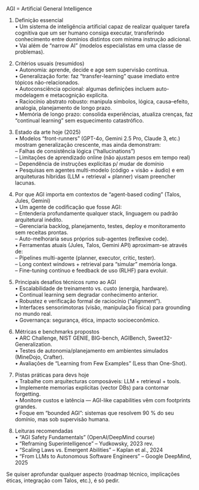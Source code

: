 AGI = Artificial General Intelligence  

1. Definição essencial  
   • Um sistema de inteligência artificial capaz de realizar qualquer tarefa cognitiva que um ser humano consiga executar, transferindo conhecimento entre domínios distintos com mínima instrução adicional.  
   • Vai além de “narrow AI” (modelos especialistas em uma classe de problemas).  

2. Critérios usuais (resumidos)  
   • Autonomia: aprende, decide e age sem supervisão contínua.  
   • Generalização forte: faz “transfer-learning” quase imediato entre tópicos não-relacionados.  
   • Autoconsciência opcional: algumas definições incluem auto-modelagem e metacognição explícita.  
   • Raciocínio abstrato robusto: manipula símbolos, lógica, causa–efeito, analogia, planejamento de longo prazo.  
   • Memória de longo prazo: consolida experiências, atualiza crenças, faz “continual learning” sem esquecimento catastrófico.  

3. Estado da arte hoje (2025)  
   • Modelos “front-runners” (GPT-4o, Gemini 2.5 Pro, Claude 3, etc.) mostram generalização crescente, mas ainda demonstram:  
     – Falhas de consistência lógica (“hallucinations”)  
     – Limitações de aprendizado online (não ajustam pesos em tempo real)  
     – Dependência de instruções explícitas p/ mudar de domínio  
   • Pesquisas em agentes multi-modelo (código + visão + áudio) e em arquiteturas híbridas (LLM + retrieval + planner) visam preencher lacunas.  

4. Por que AGI importa em contextos de “agent-based coding” (Talos, Jules, Gemini)  
   • Um agente de codificação que fosse AGI:  
     – Entenderia profundamente qualquer stack, linguagem ou padrão arquitetural inédito.  
     – Gerenciaria backlog, planejamento, testes, deploy e monitoramento sem receitas prontas.  
     – Auto-melhoraria seus próprios sub-agentes (reflexive code).  
   • Ferramentas atuais (Jules, Talos, Gemini API) aproximam-se através de:  
     – Pipelines multi-agente (planner, executor, critic, tester).  
     – Long context windows + retrieval para “simular” memória longa.  
     – Fine-tuning contínuo e feedback de uso (RLHF) para evoluir.  

5. Principais desafios técnicos rumo ao AGI  
   • Escalabilidade de treinamento vs. custo (energia, hardware).  
   • Continual learning sem degradar conhecimento anterior.  
   • Robustez e verificação formal de raciocínio (“alignment”).  
   • Interfaces sensorimotoras (visão, manipulação física) para grounding no mundo real.  
   • Governança: segurança, ética, impacto socioeconômico.  

6. Métricas e benchmarks propostos  
   • ARC Challenge, NIST GENIE, BIG-bench, AGIBench, Sweet32-Generalization.  
   • Testes de autonomia/planejamento em ambientes simulados (MineDojo, Crafter).  
   • Avaliações de “Learning from Few Examples” (Less than One-Shot).  

7. Pistas práticas para devs hoje  
   • Trabalhe com arquitecturas composáveis: LLM + retrieval + tools.  
   • Implemente memorias explícitas (vector DBs) para contornar forgetting.  
   • Monitore custos e latência — AGI-like capabilities vêm com footprints grandes.  
   • Foque em “bounded AGI”: sistemas que resolvem 90 % do seu domínio, mas sob supervisão humana.  

8. Leituras recomendadas  
   • “AGI Safety Fundamentals” (OpenAI/DeepMind course)  
   • “Reframing Superintelligence” – Yudkowsky, 2023 rev.  
   • “Scaling Laws vs. Emergent Abilities” – Kaplan et al., 2024  
   • “From LLMs to Autonomous Software Engineers” – Google DeepMind, 2025  

Se quiser aprofundar qualquer aspecto (roadmap técnico, implicações éticas, integração com Talos, etc.), é só pedir.
